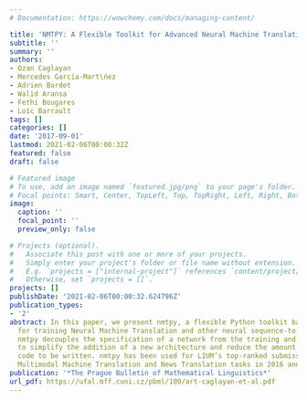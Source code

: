 ```yaml
---
# Documentation: https://wowchemy.com/docs/managing-content/

title: 'NMTPY: A Flexible Toolkit for Advanced Neural Machine Translation Systems'
subtitle: ''
summary: ''
authors:
- Ozan Caglayan
- Mercedes Garcı́a-Mart\ńez
- Adrien Bardet
- Walid Aransa
- Fethi Bougares
- Loı̈c Barrault
tags: []
categories: []
date: '2017-09-01'
lastmod: 2021-02-06T00:00:32Z
featured: false
draft: false

# Featured image
# To use, add an image named `featured.jpg/png` to your page's folder.
# Focal points: Smart, Center, TopLeft, Top, TopRight, Left, Right, BottomLeft, Bottom, BottomRight.
image:
  caption: ''
  focal_point: ''
  preview_only: false

# Projects (optional).
#   Associate this post with one or more of your projects.
#   Simply enter your project's folder or file name without extension.
#   E.g. `projects = ["internal-project"]` references `content/project/deep-learning/index.md`.
#   Otherwise, set `projects = []`.
projects: []
publishDate: '2021-02-06T00:00:32.624796Z'
publication_types:
- '2'
abstract: In this paper, we present nmtpy, a flexible Python toolkit based on Theano
  for training Neural Machine Translation and other neural sequence-to-sequence architectures.
  nmtpy decouples the specification of a network from the training and inference utilities
  to simplify the addition of a new architecture and reduce the amount of boilerplate
  code to be written. nmtpy has been used for LIUM’s top-ranked submissions to WMT
  Multimodal Machine Translation and News Translation tasks in 2016 and 2017.
publication: '*The Prague Bulletin of Mathematical Linguistics*'
url_pdf: https://ufal.mff.cuni.cz/pbml/109/art-caglayan-et-al.pdf
---
```


